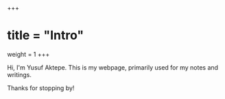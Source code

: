 +++
# title = "Intro"
weight = 1
+++

Hi, I'm Yusuf Aktepe. This is my webpage, primarily used for my notes and writings.

Thanks for stopping by!
